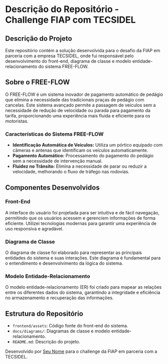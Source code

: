 # Descrição do Repositório - Challenge FIAP com TECSIDEL

## Descrição do Projeto

Este repositório contém a solução desenvolvida para o desafio da FIAP em parceria com a empresa TECSIDEL, onde fui responsável pelo desenvolvimento do front-end, diagrama de classe e modelo entidade-relacionamento do sistema FREE-FLOW.

## Sobre o FREE-FLOW

O FREE-FLOW é um sistema inovador de pagamento automático de pedágio que elimina a necessidade das tradicionais praças de pedágio com cancelas. Este sistema avançado permite a passagem de veículos sem a necessidade de redução de velocidade ou parada para pagamento da tarifa, proporcionando uma experiência mais fluida e eficiente para os motoristas.

### Características do Sistema FREE-FLOW

- **Identificação Automática de Veículos:** Utiliza um pórtico equipado com câmeras e antenas que identificam os veículos automaticamente.
- **Pagamento Automático:** Processamento do pagamento do pedágio sem a necessidade de intervenção manual.
- **Fluidez no Trânsito:** Elimina a necessidade de parar ou reduzir a velocidade, melhorando o fluxo de tráfego nas rodovias.

## Componentes Desenvolvidos

### Front-End

A interface do usuário foi projetada para ser intuitiva e de fácil navegação, permitindo que os usuários acessem e gerenciem informações de forma eficiente. Utilizei tecnologias modernas para garantir uma experiência de uso responsiva e agradável.

### Diagrama de Classe

O diagrama de classe foi elaborado para representar as principais entidades do sistema e suas interações. Este diagrama é fundamental para o entendimento e desenvolvimento da lógica do sistema.

### Modelo Entidade-Relacionamento

O modelo entidade-relacionamento (ER) foi criado para mapear as relações entre os diferentes dados do sistema, garantindo a integridade e eficiência no armazenamento e recuperação das informações.

## Estrutura do Repositório

- `frontend/assets`: Código fonte do front-end do sistema.
- `docs/diagrams/`: Diagramas de classe e modelo entidade-relacionamento.
- `README.md`: Descrição do projeto.

Desenvolvido por [Seu Nome](https://github.com/edunetviper) para o challenge da FIAP em parceria com a TECSIDEL.
